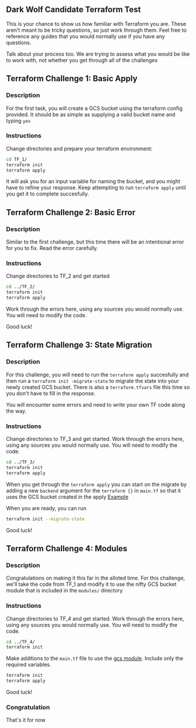 ## Dark Wolf Candidate Terraform Test

This is your chance to show us how familiar with Terraform you are. These aren't meant to be tricky questions, so just work through them.
Feel free to reference any guides that you would normally use if you have any questions.

Talk about your process too. We are trying to assess what you would be like to work with, not whether you get through all of the challenges

## Terraform Challenge 1: Basic Apply

### Description

For the first task, you will create a GCS bucket using the terraform config provided. It should be as simple as supplying a valid bucket name and typing `yes`

### Instructions
Change directories and prepare your terraform environment:

```bash
cd TF_1/
terraform init
terraform apply
```

It will ask you for an input variable for naming the bucket, and you might have to refine your response.
Keep attempting to run `terraform apply` until you get it to complete succesfully.

## Terraform Challenge 2: Basic Error

### Description

Similar to the first challenge, but this time there will be an intentional error for you to fix. Read the error carefully.

### Instructions

Change directories to TF_2 and get started

```bash
cd ../TF_2/
terraform init
terraform apply
```

Work through the errors here, using any sources you would normally use. You will need to modify the code.

Good luck!

## Terraform Challenge 3: State Migration

### Description

For this challenge, you will need to run the `terraform apply` succesfully and then run a `terraform init -migrate-state` to migrate the state into your newly created GCS bucket.
There is also a `terraform.tfvars` file this time so you don't have to fill in the response.

You will encounter some errors and need to write your own TF code along the way.

### Instructions

Change directories to TF_3 and get started. Work through the errors here, using any sources you would normally use. You will need to modify the code.

```bash
cd ../TF_3/
terraform init
terraform apply
```

When you get through the `terraform apply` you can start on the migrate by adding a new `backend` argument for the `terraform {}` in `main.tf` so that it uses the GCS bucket created in the apply [Example](https://developer.hashicorp.com/terraform/language/settings/backends/gcs#example-configuration)

When you are ready, you can run

```bash
terraform init --migrate-state
```

Good luck!

## Terraform Challenge 4: Modules
### Description

Congratulations on making it this far in the alloted time. For this challenge, we'll take the code from TF_1 and modify it to use the nifty GCS bucket module that is included in the `modules/` directory

### Instructions

Change directories to TF_4 and get started. Work through the errors here, using any sources you would normally use. You will need to modify the code.

```bash
cd ../TF_4/
terraform init
```

Make additions to the `main.tf` file to use the [gcs module](../../modules/gcs/README.md). Include only the required variables.

```bash
terraform init
terraform apply
```

Good luck!

### Congratulation

That's it for now